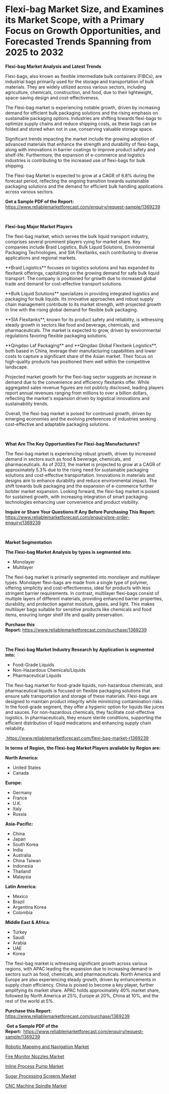 <p><h1>Flexi-bag Market Size, and Examines its Market Scope, with a Primary Focus on Growth Opportunities, and Forecasted Trends Spanning from 2025 to 2032</h1></p><p><strong>Flexi-bag Market Analysis and Latest Trends</strong></p>
<p><p>Flexi-bags, also known as flexible intermediate bulk containers (FIBCs), are industrial bags primarily used for the storage and transportation of bulk materials. They are widely utilized across various sectors, including agriculture, chemicals, construction, and food, due to their lightweight, space-saving design and cost-effectiveness.</p><p>The Flexi-bag market is experiencing notable growth, driven by increasing demand for efficient bulk packaging solutions and the rising emphasis on sustainable packaging options. Industries are shifting towards flexi-bags to optimize supply chains and reduce shipping costs, as these bags can be folded and stored when not in use, conserving valuable storage space.</p><p>Significant trends impacting the market include the growing adoption of advanced materials that enhance the strength and durability of flexi-bags, along with innovations in barrier coatings to improve product safety and shelf-life. Furthermore, the expansion of e-commerce and logistics industries is contributing to the increased use of flexi-bags for bulk shipping.</p><p>The Flexi-bag Market is expected to grow at a CAGR of 6.8% during the forecast period, reflecting the ongoing transition towards sustainable packaging solutions and the demand for efficient bulk handling applications across various sectors.</p></p>
<p><strong>Get a Sample PDF of the Report:&nbsp;</strong> <a href="https://www.reliablemarketforecast.com/enquiry/request-sample/1369239?utm_campaign=2333&utm_medium=2&utm_source=Github&utm_content=ia&utm_term=22032025&utm_id=flexi-bag">https://www.reliablemarketforecast.com/enquiry/request-sample/1369239</a></p>
<p>&nbsp;</p>
<p><strong>Flexi-bag Major Market Players</strong></p>
<p><p>The flexi-bag market, which serves the bulk liquid transport industry, comprises several prominent players vying for market share. Key companies include Braid Logistics, Bulk Liquid Solutions, Environmental Packaging Technologies, and SIA Flexitanks, each contributing to diverse applications and regional markets.</p><p>**Braid Logistics** focuses on logistics solutions and has expanded its flexitank offerings, capitalizing on the growing demand for safe bulk liquid transport. The company is positioned for growth due to increased global trade and demand for cost-effective transport solutions.</p><p>**Bulk Liquid Solutions** specializes in providing integrated logistics and packaging for bulk liquids. Its innovative approaches and robust supply chain management contribute to its market strength, with projected growth in line with the rising global demand for flexible bulk packaging.</p><p>**SIA Flexitanks**, known for its product safety and reliability, is witnessing steady growth in sectors like food and beverage, chemicals, and pharmaceuticals. The market is expected to grow, driven by environmental regulations favoring flexible packaging solutions.</p><p>**Qingdao Laf Packaging** and **Qingdao Global Flexitank Logistics**, both based in China, leverage their manufacturing capabilities and lower costs to capture a significant share of the Asian market. Their focus on high-quality products has positioned them well within the competitive landscape.</p><p>Projected market growth for the flexi-bag sector suggests an increase in demand due to the convenience and efficiency flexitanks offer. While aggregated sales revenue figures are not publicly disclosed, leading players report annual revenues ranging from millions to over a billion dollars, reflecting the market's expansion driven by logistical innovations and sustainability trends.</p><p>Overall, the flexi-bag market is poised for continued growth, driven by emerging economies and the evolving preferences of industries seeking cost-effective and adaptable packaging solutions.</p></p>
<p>&nbsp;</p>
<p><strong>What Are The Key Opportunities For Flexi-bag Manufacturers?</strong></p>
<p><p>The flexi-bag market is experiencing robust growth, driven by increased demand in sectors such as food & beverage, chemicals, and pharmaceuticals. As of 2023, the market is projected to grow at a CAGR of approximately 5.3% due to the rising need for sustainable packaging solutions and cost-effective transportation. Innovations in materials and designs aim to enhance durability and reduce environmental impact. The shift towards bulk packaging and the expansion of e-commerce further bolster market expansion. Looking forward, the flexi-bag market is poised for sustained growth, with increasing integration of smart packaging technologies enhancing user convenience and product visibility.</p></p>
<p><strong>Inquire or Share Your Questions If Any Before Purchasing This Report:</strong> <a href="https://www.reliablemarketforecast.com/enquiry/pre-order-enquiry/1369239?utm_campaign=2333&utm_medium=2&utm_source=Github&utm_content=ia&utm_term=22032025&utm_id=flexi-bag">https://www.reliablemarketforecast.com/enquiry/pre-order-enquiry/1369239</a></p>
<p>&nbsp;</p>
<p><strong>Market Segmentation</strong></p>
<p><strong>The Flexi-bag Market Analysis by types is segmented into:</strong></p>
<p><ul><li>Monolayer</li><li>Multilayer</li></ul></p>
<p><p>The flexi-bag market is primarily segmented into monolayer and multilayer types. Monolayer flexi-bags are made from a single type of polymer, offering simplicity and cost-effectiveness, ideal for products with less stringent barrier requirements. In contrast, multilayer flexi-bags consist of multiple layers of different materials, providing enhanced barrier properties, durability, and protection against moisture, gases, and light. This makes multilayer bags suitable for sensitive products like chemicals and food items, ensuring longer shelf life and quality preservation.</p></p>
<p><strong>Purchase this Report:&nbsp;</strong><a href="https://www.reliablemarketforecast.com/purchase/1369239?utm_campaign=2333&utm_medium=2&utm_source=Github&utm_content=ia&utm_term=22032025&utm_id=flexi-bag">https://www.reliablemarketforecast.com/purchase/1369239</a></p>
<p>&nbsp;</p>
<p><strong>The Flexi-bag Market Industry Research by Application is segmented into:</strong></p>
<p><ul><li>Food-Grade Liquids</li><li>Non-Hazardous Chemicals/Liquids</li><li>Pharmaceutical Liquids</li></ul></p>
<p><p>The flexi-bag market for food-grade liquids, non-hazardous chemicals, and pharmaceutical liquids is focused on flexible packaging solutions that ensure safe transportation and storage of these materials. Flexi-bags are designed to maintain product integrity while minimizing contamination risks. In the food-grade segment, they offer a hygienic option for liquids like juices and sauces. For non-hazardous chemicals, they facilitate cost-effective logistics. In pharmaceuticals, they ensure sterile conditions, supporting the efficient distribution of liquid medications and enhancing supply chain reliability.</p></p>
<p><a href="https://www.reliablemarketforecast.com/flexi-bag-market-r1369239?utm_campaign=2333&utm_medium=2&utm_source=Github&utm_content=ia&utm_term=22032025&utm_id=flexi-bag">&nbsp;https://www.reliablemarketforecast.com/flexi-bag-market-r1369239</a></p>
<p><strong>In terms of Region, the Flexi-bag Market Players available by Region are:</strong></p>
<p>
    <p> <strong> North America: </strong>
        <ul>
            <li>United States</li>
            <li>Canada</li>
        </ul>
        </p> 
    <p> <strong> Europe: </strong>
        <ul>
            <li>Germany</li>
            <li>France</li>
            <li>U.K.</li>
            <li>Italy</li>
            <li>Russia</li>
        </ul>
        </p> 
    <p> <strong> Asia-Pacific: </strong>
        <ul>
            <li>China</li>
            <li>Japan</li>
            <li>South Korea</li>
            <li>India</li>
            <li>Australia</li>
            <li>China Taiwan</li>
            <li>Indonesia</li>
            <li>Thailand</li>
            <li>Malaysia</li>
        </ul>
        </p> 
    <p> <strong> Latin America: </strong>
        <ul>
            <li>Mexico</li>
            <li>Brazil</li>
            <li>Argentina Korea</li>
            <li>Colombia</li>
        </ul>
        </p> 
    <p> <strong> Middle East & Africa: </strong>
        <ul>
            <li>Turkey</li>
            <li>Saudi</li>
            <li>Arabia</li>
            <li>UAE</li>
            <li>Korea</li>
        </ul>
    </p>
    </p>
<p><p>The flexi-bag market is witnessing significant growth across various regions, with APAC leading the expansion due to increasing demand in sectors such as food, chemicals, and pharmaceuticals. North America and Europe are also experiencing steady growth, driven by enhancements in supply chain efficiency. China is poised to become a key player, further amplifying its market share. APAC holds approximately 40% market share, followed by North America at 25%, Europe at 20%, China at 10%, and the rest of the world at 5%.</p></p>
<p><strong>Purchase this Report: </strong><a href="https://www.reliablemarketforecast.com/purchase/1369239?utm_campaign=2333&utm_medium=2&utm_source=Github&utm_content=ia&utm_term=22032025&utm_id=flexi-bag">https://www.reliablemarketforecast.com/purchase/1369239</a></p>
<p>&nbsp;<strong>Get a Sample PDF of the Report:&nbsp;&nbsp;</strong><a href="https://www.reliablemarketforecast.com/enquiry/request-sample/1369239?utm_campaign=2333&utm_medium=2&utm_source=Github&utm_content=ia&utm_term=22032025&utm_id=flexi-bag">https://www.reliablemarketforecast.com/enquiry/request-sample/1369239</a></p>
<p><strong></strong></p>
<p><p><a href="https://github.com/grevecodeeol/Market-Research-Report-List-1/blob/main/robotic-mapping-and-navigation-market.md?utm_campaign=2333&utm_medium=2&utm_source=Github&utm_content=ia&utm_term=22032025&utm_id=flexi-bag">Robotic Mapping and Navigation Market</a></p><p><a href="https://www.linkedin.com/pulse/amacro-overview-forecast-cagr-125-fire-monitor-nozzles-marketfor-odtxf?utm_campaign=2333&utm_medium=2&utm_source=Github&utm_content=ia&utm_term=22032025&utm_id=flexi-bag">Fire Monitor Nozzles Market</a></p><p><a href="https://www.linkedin.com/pulse/exploring-inline-process-pump-market-dynamics-revenue-analysis-q74of?utm_campaign=2333&utm_medium=2&utm_source=Github&utm_content=ia&utm_term=22032025&utm_id=flexi-bag">Inline Process Pump Market</a></p><p><a href="https://github.com/kielbledeni0/Market-Research-Report-List-1/blob/main/sugar-processing-screens-market.md?utm_campaign=2333&utm_medium=2&utm_source=Github&utm_content=ia&utm_term=22032025&utm_id=flexi-bag">Sugar Processing Screens Market</a></p><p><a href="https://www.linkedin.com/pulse/cnc-machine-spindle-market-analysis-current-trends-industry-fltjf?utm_campaign=2333&utm_medium=2&utm_source=Github&utm_content=ia&utm_term=22032025&utm_id=flexi-bag">CNC Machine Spindle Market</a></p></p>